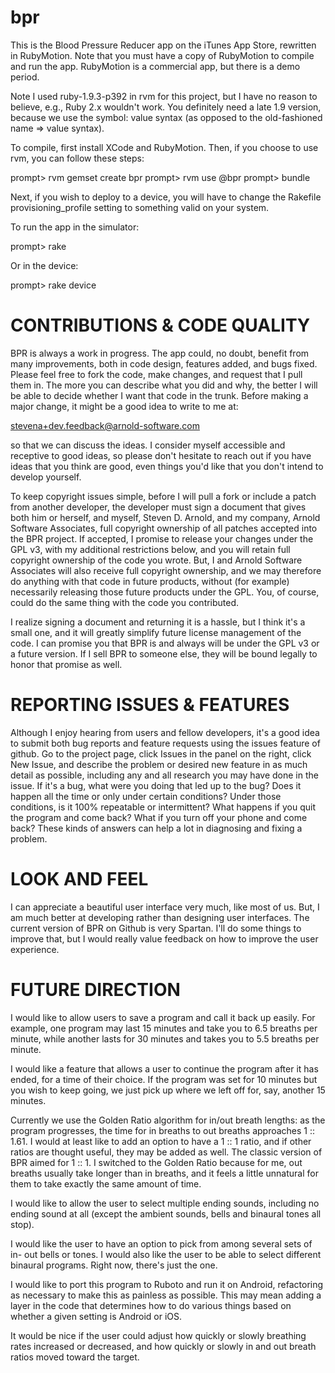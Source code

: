 bpr
===

This is the Blood Pressure Reducer app on the iTunes App Store, rewritten
in RubyMotion.  Note that you must have a copy of RubyMotion to compile and
run the app.  RubyMotion is a commercial app, but there is a demo period.

Note I used ruby-1.9.3-p392 in rvm for this project, but I have no
reason to believe, e.g., Ruby 2.x wouldn't work.  You definitely need a
late 1.9 version, because we use the symbol: value syntax (as opposed to
the old-fashioned name => value syntax).

To compile, first install XCode and RubyMotion.  Then, if you choose to
use rvm, you can follow these steps:

prompt> rvm gemset create bpr
prompt> rvm use <my-installed-ruby>@bpr
prompt> bundle

Next, if you wish to deploy to a device, you will have to change the
Rakefile provisioning_profile setting to something valid on your system.

To run the app in the simulator:

prompt> rake

Or in the device:

prompt> rake device

CONTRIBUTIONS & CODE QUALITY
============================

BPR is always a work in progress.  The app could, no doubt, benefit from many
improvements, both in code design, features added, and bugs fixed.  Please
feel free to fork the code, make changes, and request that I pull them in.
The more you can describe what you did and why, the better I will be able to
decide whether I want that code in the trunk.  Before making a major change, it
might be a good idea to write to me at:

  stevena+dev.feedback@arnold-software.com

so that we can discuss the ideas.  I consider myself accessible and receptive
to good ideas, so please don't hesitate to reach out if you have ideas that
you think are good, even things you'd like that you don't intend to develop
yourself.

To keep copyright issues simple, before I will pull a fork or include a patch
from another developer, the developer must sign a document that gives both him
or herself, and myself, Steven D. Arnold, and my company, Arnold Software
Associates, full copyright ownership of all patches accepted into the BPR
project.  If accepted, I promise to release your changes under the GPL v3, with
my additional restrictions below, and you will retain full copyright ownership
of the code you wrote.  But, I and Arnold Software Associates will also receive
full copyright ownership, and we may therefore do anything with that code in
future products, without (for example) necessarily releasing those future
products under the GPL.  You, of course, could do the same thing with the code
you contributed.

I realize signing a document and returning it is a hassle, but I think it's a
small one, and it will greatly simplify future license management of the code.
I can promise you that BPR is and always will be under the GPL v3 or a future
version.  If I sell BPR to someone else, they will be bound legally to honor
that promise as well.

REPORTING ISSUES & FEATURES
===========================

Although I enjoy hearing from users and fellow developers, it's a good idea to
submit both bug reports and feature requests using the issues feature of
github.  Go to the project page, click Issues in the panel on the right, click
New Issue, and describe the problem or desired new feature in as much detail
as possible, including any and all research you may have done in the issue. If
it's a bug, what were you doing that led up to the bug?  Does it happen all
the time or only under certain conditions?  Under those conditions, is it 100%
repeatable or intermittent?  What happens if you quit the program and come
back?  What if you turn off your phone and come back?  These kinds of answers
can help a lot in diagnosing and fixing a problem.

LOOK AND FEEL
=============

I can appreciate a beautiful user interface very much, like most of us.  But,
I am much better at developing rather than designing user interfaces.  The
current version of BPR on Github is very Spartan.  I'll do some things to
improve that, but I would really value feedback on how to improve the user
experience.

FUTURE DIRECTION
================

I would like to allow users to save a program and call it back up easily.  For
example, one program may last 15 minutes and take you to 6.5 breaths per
minute, while another lasts for 30 minutes and takes you to 5.5 breaths per
minute.

I would like a feature that allows a user to continue the program after it has
ended, for a time of their choice.  If the program was set for 10 minutes but
you wish to keep going, we just pick up where we left off for, say, another 15
minutes.

Currently we use the Golden Ratio algorithm for in/out breath lengths: as the
program progresses, the time for in breaths to out breaths approaches 1 ::
1.61. I would at least like to add an option to have a 1 :: 1 ratio, and if
other ratios are thought useful, they may be added as well.  The classic
version of BPR aimed for 1 :: 1.  I switched to the Golden Ratio because for
me, out breaths usually take longer than in breaths, and it feels a little
unnatural for them to take exactly the same amount of time.

I would like to allow the user to select multiple ending sounds, including no
ending sound at all (except the ambient sounds, bells and binaural tones all
stop).

I would like the user to have an option to pick from among several sets of in-
out bells or tones.  I would also like the user to be able to select different
binaural programs.  Right now, there's just the one.

I would like to port this program to Ruboto and run it on Android, refactoring
as necessary to make this as painless as possible.  This may mean adding a
layer in the code that determines how to do various things based on whether a
given setting is Android or iOS.

It would be nice if the user could adjust how quickly or slowly breathing
rates increased or decreased, and how quickly or slowly in and out breath
ratios moved toward the target.

